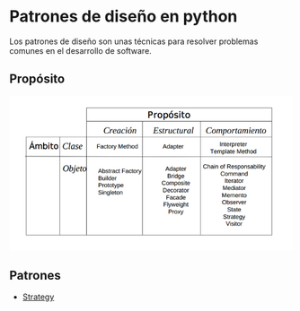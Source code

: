 # Patrones de diseño en python

Los patrones de diseño son unas técnicas para resolver problemas comunes en el desarrollo de software.

## Propósito
![Propósito](images/proposito.png)

## Patrones
* [Strategy](strategy)

